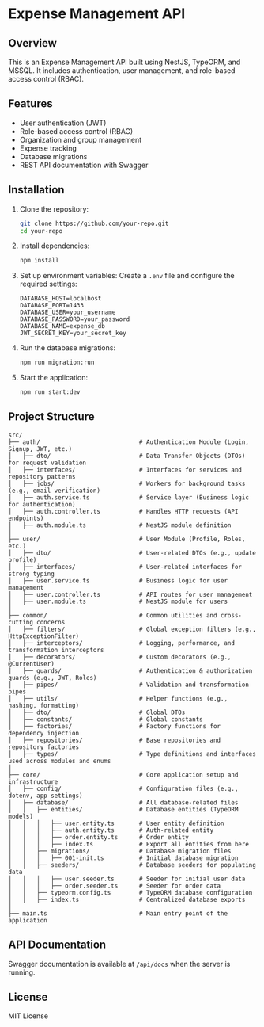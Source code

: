 # Expense Management API

## Overview

This is an Expense Management API built using NestJS, TypeORM, and MSSQL. It includes authentication, user management, and role-based access control (RBAC).

## Features

- User authentication (JWT)
- Role-based access control (RBAC)
- Organization and group management
- Expense tracking
- Database migrations
- REST API documentation with Swagger

## Installation

1. Clone the repository:

   ```sh
   git clone https://github.com/your-repo.git
   cd your-repo
   ```

2. Install dependencies:

   ```sh
   npm install
   ```

3. Set up environment variables:
   Create a `.env` file and configure the required settings:

   ```env
   DATABASE_HOST=localhost
   DATABASE_PORT=1433
   DATABASE_USER=your_username
   DATABASE_PASSWORD=your_password
   DATABASE_NAME=expense_db
   JWT_SECRET_KEY=your_secret_key
   ```

4. Run the database migrations:

   ```sh
   npm run migration:run
   ```

5. Start the application:
   ```sh
   npm run start:dev
   ```

## Project Structure

```
src/
├── auth/                            # Authentication Module (Login, Signup, JWT, etc.)
│   ├── dto/                         # Data Transfer Objects (DTOs) for request validation
│   ├── interfaces/                  # Interfaces for services and repository patterns
│   ├── jobs/                        # Workers for background tasks (e.g., email verification)
│   ├── auth.service.ts              # Service layer (Business logic for authentication)
│   ├── auth.controller.ts           # Handles HTTP requests (API endpoints)
│   ├── auth.module.ts               # NestJS module definition
│
├── user/                            # User Module (Profile, Roles, etc.)
│   ├── dto/                         # User-related DTOs (e.g., update profile)
│   ├── interfaces/                  # User-related interfaces for strong typing
│   ├── user.service.ts              # Business logic for user management
│   ├── user.controller.ts           # API routes for user management
│   ├── user.module.ts               # NestJS module for users
│
├── common/                          # Common utilities and cross-cutting concerns
│   ├── filters/                     # Global exception filters (e.g., HttpExceptionFilter)
│   ├── interceptors/                # Logging, performance, and transformation interceptors
│   ├── decorators/                  # Custom decorators (e.g., @CurrentUser)
│   ├── guards/                      # Authentication & authorization guards (e.g., JWT, Roles)
│   ├── pipes/                       # Validation and transformation pipes
│   ├── utils/                       # Helper functions (e.g., hashing, formatting)
│   ├── dto/                         # Global DTOs
│   ├── constants/                   # Global constants
│   ├── factories/                   # Factory functions for dependency injection
│   ├── repositories/                # Base repositories and repository factories
│   ├── types/                       # Type definitions and interfaces used across modules and enums
│
├── core/                            # Core application setup and infrastructure
│   ├── config/                      # Configuration files (e.g., dotenv, app settings)
│   ├── database/                    # All database-related files
│   │   ├── entities/                # Database entities (TypeORM models)
│   │   │   ├── user.entity.ts       # User entity definition
│   │   │   ├── auth.entity.ts       # Auth-related entity
│   │   │   ├── order.entity.ts      # Order entity
│   │   │   ├── index.ts             # Export all entities from here
│   │   ├── migrations/              # Database migration files
│   │   │   ├── 001-init.ts          # Initial database migration
│   │   ├── seeders/                 # Database seeders for populating data
│   │   │   ├── user.seeder.ts       # Seeder for initial user data
│   │   │   ├── order.seeder.ts      # Seeder for order data
│   │   ├── typeorm.config.ts        # TypeORM database configuration
│   │   ├── index.ts                 # Centralized database exports
│
├── main.ts                          # Main entry point of the application
```

## API Documentation

Swagger documentation is available at `/api/docs` when the server is running.

## License

MIT License
